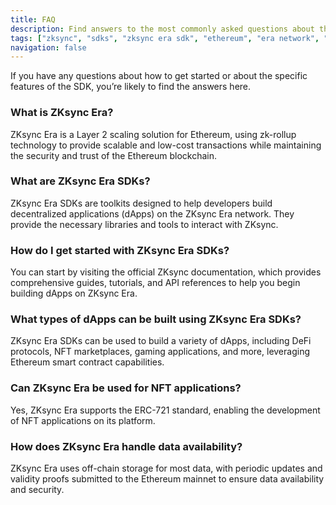 ```yaml
---
title: FAQ
description: Find answers to the most commonly asked questions about the ZKsync SDKs
tags: ["zksync", "sdks", "zksync era sdk", "ethereum", "era network", "faq"]
navigation: false
---
```


If you have any questions about how to get started or about the specific features of the SDK, you’re likely to
find the answers here.

### What is ZKsync Era?
ZKsync Era is a Layer 2 scaling solution for Ethereum, using zk-rollup technology to provide scalable and low-cost
transactions while maintaining the security and trust of the Ethereum blockchain.

### What are ZKsync Era SDKs?
ZKsync Era SDKs are toolkits designed to help developers build decentralized applications (dApps) on the ZKsync
Era network. They provide the necessary libraries and tools to interact with ZKsync.

### How do I get started with ZKsync Era SDKs?
You can start by visiting the official ZKsync documentation, which provides comprehensive guides, tutorials, and API
references to help you begin building dApps on ZKsync Era.

### What types of dApps can be built using ZKsync Era SDKs?
ZKsync Era SDKs can be used to build a variety of dApps, including DeFi protocols, NFT marketplaces, gaming
applications, and more, leveraging Ethereum smart contract capabilities.

### Can ZKsync Era be used for NFT applications?
Yes, ZKsync Era supports the ERC-721 standard, enabling the development of NFT applications on its platform.

### How does ZKsync Era handle data availability?
ZKsync Era uses off-chain storage for most data, with periodic updates and validity proofs submitted to the Ethereum
mainnet to ensure data availability and security.
